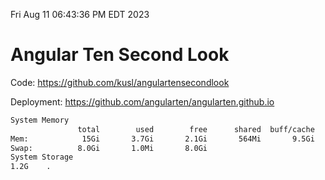 Fri Aug 11 06:43:36 PM EDT 2023

# Angular Ten Second Look

Code: https://github.com/kusl/angulartensecondlook

Deployment: https://github.com/angularten/angularten.github.io

```bash
System Memory
               total        used        free      shared  buff/cache   available
Mem:            15Gi       3.7Gi       2.1Gi       564Mi       9.5Gi        10Gi
Swap:          8.0Gi       1.0Mi       8.0Gi
System Storage
1.2G	.
```
